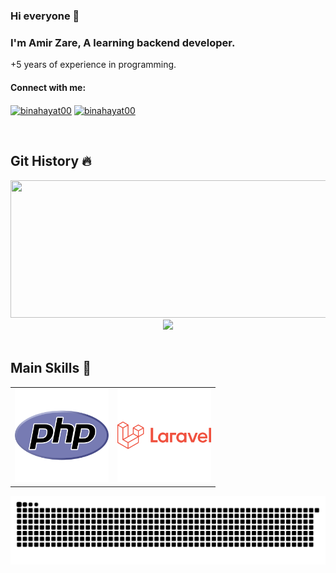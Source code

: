### Hi everyone 👋
<!-- prettier-ignore -->
<h3 align="left">I'm Amir Zare, A learning backend developer.</h3>
<p> +5 years of experience in programming.</p>
<h4 align="left">Connect with me:</h4>
<p align="left">
<a href="https://twitter.com/binahayat00" target="blank"><img align="center" src="https://raw.githubusercontent.com/rahuldkjain/github-profile-readme-generator/master/src/images/icons/Social/twitter.svg" alt="binahayat00" height="30" width="40" /></a>
<a href="https://linkedin.com/in/binahayat00" target="blank"><img align="center" src="https://raw.githubusercontent.com/rahuldkjain/github-profile-readme-generator/master/src/images/icons/Social/linked-in-alt.svg" alt="binahayat00" height="30" width="40" /></a>
</p>
<br />

## Git History 🔥

<div align="center">
  <img width="800" height="220" src="https://streak-stats.demolab.com/?user=binahayat00&theme=dark&border_radius=40.5&card_width=800">
</div>
<div align="center">
<!--   <img width="200" height="400" src="https://github-readme-stats.vercel.app/api/top-langs/?username=binahayat00&size_weight=1&count_weight=1&layout=pie&theme=vision-friendly-dark"> -->
            <img src="https://github-readme-stats.vercel.app/api/top-langs/?username=binahayat00&size_weight=1&count_weight=1&layout=donut&theme=vision-friendly-dark" width="412px"/>

</div>
<br />

## Main Skills 🥇

<table width="100%" align="center" style="border: 0" text-align="center">
  <tr>
    <td>
      <img src="https://github.com/devicons/devicon/blob/master/icons/php/php-original.svg" title="PHP" alt="PHP" width="150" height="150" />
    </td>
    <td >
      <img src="https://github.com/devicons/devicon/blob/master/icons/laravel/laravel-original-wordmark.svg" title="Laravel" alt="Laravel" width="150" height="150" />
    </td>
  </tr>
</table>

<div align="center" text-align="center">
<picture align="center" text-align="center">
  <source media="(prefers-color-scheme: dark)" srcset="files/github-snake-dark.svg" />
  <source media="(prefers-color-scheme: light)" srcset="files/github-snake.svg" />
  <img alt="github-snake" src="files/github-snake.svg" />
</picture>
</div>
<!--
**binahayat00/binahayat00** is a ✨ _special_ ✨ repository because its `README.md` (this file) appears on your GitHub profile.

Here are some ideas to get you started:

- 🔭 I’m currently working on ...
- 🌱 I’m currently learning ...
- 👯 I’m looking to collaborate on ...
- 🤔 I’m looking for help with ...
- 💬 Ask me about ...
- 📫 How to reach me: ...
- 😄 Pronouns: ...
- ⚡ Fun fact: ...
-->
